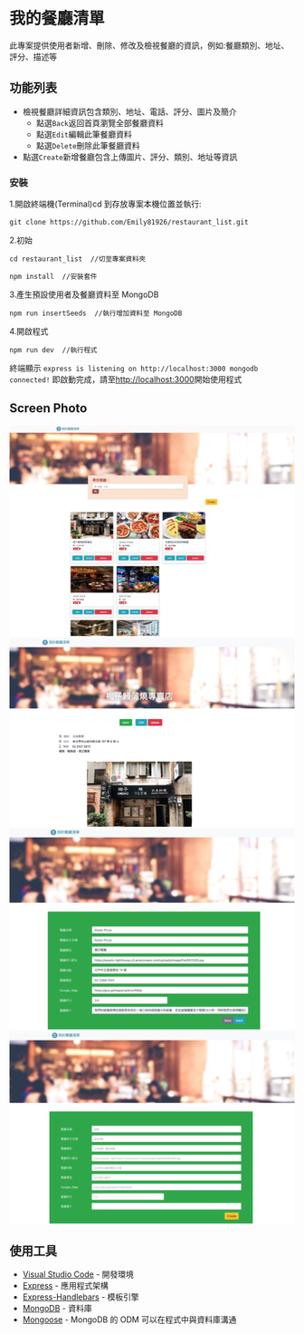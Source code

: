 # 我的餐廳清單

此專案提供使用者新增、刪除、修改及檢視餐廳的資訊，例如:餐廳類別、地址、評分、描述等

## 功能列表

- 檢視餐廳詳細資訊包含類別、地址、電話、評分、圖片及簡介
  - 點選`Back`返回首頁瀏覽全部餐廳資料
  - 點選`Edit`編輯此筆餐廳資料
  - 點選`Delete`刪除此筆餐廳資料
- 點選`Create`新增餐廳包含上傳圖片、評分、類別、地址等資訊

### 安裝

1.開啟終端機(Terminal)cd 到存放專案本機位置並執行:

```
git clone https://github.com/Emily81926/restaurant_list.git
```

2.初始

```
cd restaurant_list  //切至專案資料夾
```

```
npm install  //安裝套件
```

3.產生預設使用者及餐廳資料至 MongoDB

```
npm run insertSeeds  //執行增加資料至 MongoDB
```


4.開啟程式

```
npm run dev  //執行程式
```

終端顯示 `express is listening on http://localhost:3000
mongodb connected!` 即啟動完成，請至[http://localhost:3000](http://localhost:3000)開始使用程式


## Screen Photo

![首頁](https://github.com/Emily81926/restuarant_list/blob/383fe6dd5c625073c04b3a5322f9c77c5d980957/public/img/%E9%A6%96%E9%A0%81.png)
![細節頁](https://github.com/Emily81926/restuarant_list/blob/383fe6dd5c625073c04b3a5322f9c77c5d980957/public/img/%E7%B4%B0%E7%AF%80%E9%A0%81.png)
![編輯頁](https://github.com/Emily81926/restuarant_list/blob/383fe6dd5c625073c04b3a5322f9c77c5d980957/public/img/%E7%B7%A8%E8%BC%AF%E9%A0%81.png)
![新增頁](https://github.com/Emily81926/restuarant_list/blob/383fe6dd5c625073c04b3a5322f9c77c5d980957/public/img/%E6%96%B0%E5%A2%9E%E9%A0%81.png)

## 使用工具

- [Visual Studio Code](https://visualstudio.microsoft.com/zh-hant/) - 開發環境
- [Express](https://www.npmjs.com/package/express) - 應用程式架構
- [Express-Handlebars](https://www.npmjs.com/package/express-handlebars) - 模板引擎
- [MongoDB](https://www.mongodb.com/) - 資料庫
- [Mongoose](https://www.npmjs.com/package/mongoose) - MongoDB 的 ODM 可以在程式中與資料庫溝通
